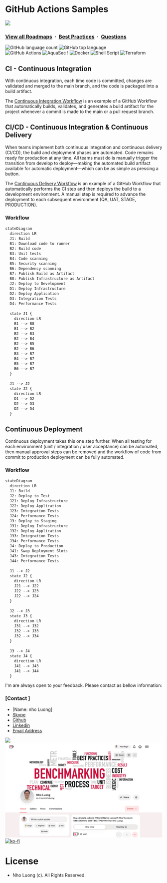 # GitHub Actions Samples

![](https://i.imgur.com/waxVImv.png)
### [View all Roadmaps](https://github.com/nholuongut/all-roadmaps) &nbsp;&middot;&nbsp; [Best Practices](https://github.com/nholuongut/all-roadmaps/blob/main/public/best-practices/) &nbsp;&middot;&nbsp; [Questions](https://www.linkedin.com/in/nholuong/)

![GitHub language count](https://img.shields.io/github/languages/count/ashleymichaelwilliams/aws-sandbox) ![GitHub top language](https://img.shields.io/github/languages/top/ashleymichaelwilliams/aws-sandbox)<br>
![GitHub Actions](https://img.shields.io/badge/github%20actions-%232671E5.svg?style=for-the-badge&logo=githubactions&logoColor=white) ![AquaSec](https://img.shields.io/badge/aqua-%231904DA.svg?style=for-the-badge&logo=aqua&logoColor=#0018A8) !
![Docker](https://img.shields.io/badge/docker-%230db7ed.svg?style=for-the-badge&logo=docker&logoColor=white) ![Shell Script](https://img.shields.io/badge/shell_script-%23121011.svg?style=for-the-badge&logo=gnu-bash&logoColor=white) ![Terraform](https://img.shields.io/badge/terraform-%235835CC.svg?style=for-the-badge&logo=terraform&logoColor=white)
<br>

## CI - Continuous Integration
With continuous integration, each time code is committed, changes are validated and merged to the main branch, and the code is packaged into a build artifact.

The [Continuous Integration Workflow](https://github.com/nholuongut/github-actions/blob/main/.github/workflows/continuous-integration.yml) is an example of a GitHub Workflow that automatically builds, validates, and generates a build artifact for the project whenever a commit is made to the main or a pull request branch.


## CI/CD - Continuous Integration & Continuous Delivery
When teams implement both continuous integration and continuous delivery (CI/CD), the build and deployment phases are automated. Code remains ready for production at any time. All teams must do is manually trigger the transition from develop to deploy—making the automated build artifact available for automatic deployment—which can be as simple as pressing a button.

The [Continuous Delivery Workflow](https://github.com/nholuongut/github-actions/blob/main/.github/workflows/continuous-delivery.yml) is an example of a GitHub Workflow that automatically performs the CI step and then deploys the build to a development environment.  A manual step is required to advance the deployment to each subsequent environment (QA, UAT, STAGE, PRODUCTION).

### Workflow
```mermaid
stateDiagram
  direction LR
  J1: Build
  B1: Download code to runner
  B2: Build code
  B3: Unit tests
  B4: Code scanning
  B5: Security scanning
  B6: Dependency scanning
  B7: Publish Build as Artifact
  B8: Publish Infrastructure as Artifact
  J2: Deploy to Development
  D1: Deploy Infrastructure
  D2: Deploy Application
  D3: Integration Tests
  D4: Performance Tests
    
  state J1 {
    direction LR
    B1 --> B8
    B1 --> B2
    B2 --> B3
    B2 --> B4
    B2 --> B5
    B2 --> B6
    B3 --> B7
    B4 --> B7
    B5 --> B7
    B6 --> B7
  }
  
  J1 --> J2
  state J2 {
    direction LR
    D1 --> D2
    D2 --> D3
    D2 --> D4
  }
```


## Continuous Deployment
Continuous deployment takes this one step further.  When all testing for each environment (unit / integration / user acceptance) can be automated, then manual approval steps can be removed and the workflow of code from commit to production deployment can be fully automated.

### Workflow
```mermaid
stateDiagram
  direction LR
  J1: Build
  J2: Deploy to Test
  J21: Deploy Infrastructure
  J22: Deploy Application
  J23: Integration Tests
  J24: Performance Tests
  J3: Deploy to Staging
  J31: Deploy Infrastructure
  J32: Deploy Application
  J33: Integration Tests
  J34: Performance Tests
  J4: Deploy to Production
  J41: Swap Deployment Slots
  J43: Integration Tests
  J44: Performance Tests

  J1 --> J2
  state J2 {
    direction LR
    J21 --> J22
    J22 --> J23
    J22 --> J24
  }

  J2 --> J3
  state J3 {
    direction LR
    J31 --> J32
    J32 --> J33
    J32 --> J34
  }

  J3 --> J4
  state J4 {
    direction LR
    J41 --> J43
    J41 --> J44
  }
```

I'm are always open to your feedback.  Please contact as bellow information:
### [Contact ]
* [Name: nho Luong]
* [Skype](luongutnho_skype)
* [Github](https://github.com/nholuongut/)
* [Linkedin](https://www.linkedin.com/in/nholuong/)
* [Email Address](luongutnho@hotmail.com)

![](https://i.imgur.com/waxVImv.png)
![](bitfield.png)
[![ko-fi](https://ko-fi.com/img/githubbutton_sm.svg)](https://ko-fi.com/nholuong)

# License
* Nho Luong (c). All Rights Reserved.